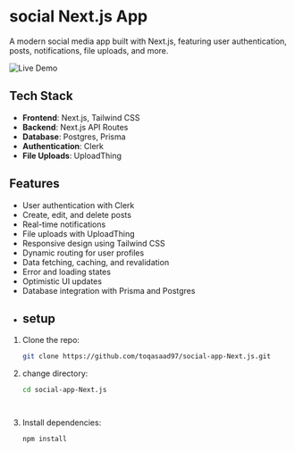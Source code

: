 # social Next.js App 
A modern social media app built with Next.js, featuring user authentication, posts, notifications, file uploads, and more.

![Live Demo]()
##  Tech Stack

- **Frontend**: Next.js, Tailwind CSS
- **Backend**: Next.js API Routes
- **Database**: Postgres, Prisma
- **Authentication**: Clerk
- **File Uploads**: UploadThing

##  Features

- User authentication with Clerk
- Create, edit, and delete posts
- Real-time notifications
- File uploads with UploadThing
- Responsive design using Tailwind CSS
- Dynamic routing for user profiles
- Data fetching, caching, and revalidation
- Error and loading states
- Optimistic UI updates
- Database integration with Prisma and Postgres
- ## setup

1. Clone the repo:
    ```bash
    git clone https://github.com/toqasaad97/social-app-Next.js.git
1. change directory:
    ```bash
   cd social-app-Next.js
    ```
      ```
    

3. Install dependencies:
    ```bash
    npm install
    ```

